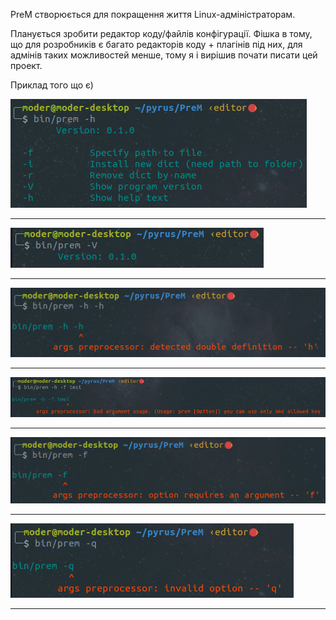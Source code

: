 
PreM створюється для покращення життя Linux-адміністраторам.

Планується зробити редактор коду/файлів конфігурації. Фішка в тому, що для розробників є багато редакторів коду + плагінів під них, для адмінів таких можливостей менше, тому я і вирішив почати писати цей проект.


Приклад того що є)

![](images/args/arg_help.png) <hr>
![](images/args/arg_version.png) <hr>
![](images/args/arg_err_1.png) <hr>
![](images/args/arg_err_2.png) <hr>
![](images/args/arg_err_3.png) <hr>
![](images/args/arg_err_4.png) <hr>

<br>
